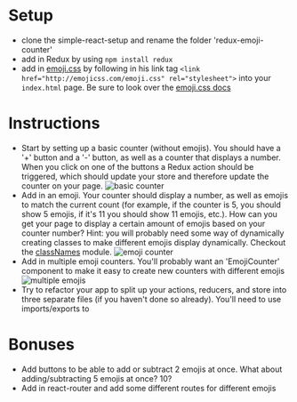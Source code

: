 # Setup
- clone the simple-react-setup and rename the folder 'redux-emoji-counter'
- add in Redux by using `npm install redux`
- add in [emoji.css](http://emojicss.com/) by following in his link tag `<link href="http://emojicss.com/emoji.css" rel="stylesheet">` into your `index.html` page. Be sure to look over the [emoji.css docs](http://emojicss.com/)

# Instructions
- Start by setting up a basic counter (without emojis). You should have a '+' button and a '-' button, as well as a counter that displays a number. When you click on one of the buttons a Redux action should be triggered, which should update your store and therefore update the counter on your page.
![basic counter](http://i.imgur.com/N27siqo.png)
- Add in an emoji. Your counter should display a number, as well as emojis to match the current count (for example, if the counter is 5, you should show 5 emojis, if it's 11 you should show 11 emojis, etc.). How can you get your page to display a certain amount of emojis based on your counter number? Hint: you will probably need some way of dynamically creating classes to make different emojis display dynamically. Checkout the [classNames](https://github.com/JedWatson/classnames) module.
![emoji counter](http://i.imgur.com/nwg0sLk.png)
- Add in multiple emoji counters. You'll probably want an 'EmojiCounter' component to make it easy to create new counters with different emojis
![multiple emojis](http://i.imgur.com/vMRyqld.png)
- Try to refactor your app to split up your actions, reducers, and store into three separate files (if you haven't done so already). You'll need to use imports/exports to

# Bonuses
- Add buttons to be able to add or subtract 2 emojis at once. What about adding/subtracting 5 emojis at once? 10?
- Add in react-router and add some different routes for different emojis
